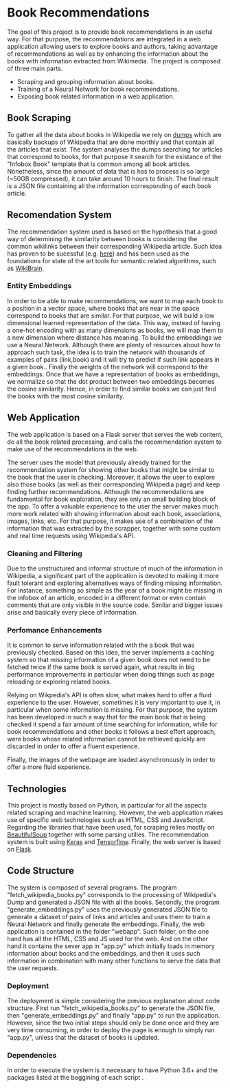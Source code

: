 # Book Recommendations
The goal of this project is to provide book recommendations in an useful way. For that purpose, the recommendations are integrated in a web application allowing users to explore books and authors, taking advantage of recommendations as well as by enhancing the information about the books with information extracted from Wikimedia. The project is composed of three main parts.
 - Scraping and grouping information about books.
 - Training of a Neural Network for book recommendations.
 - Exposing book related information in a web application.
 
## Book Scraping
To gather all the data about books in Wikipedia we rely on [dumps](https://dumps.wikimedia.org/enwiki/20200201/) which are basically backups of Wikipedia that are done monthly and that contain all the articles that exist.
The system analyses the dumps searching for articles that correspond to books, for that purpose it search for the existance of the "Infobox Book" template that is common among all book articles. Nonetheless, since the amount of data that is has to process is so large (~50GB compressed), it can take around 10 hours to finish. The final result is a JSON file containing all the information corresponding of each book article.

## Recomendation System
The recommendation system used is based on the hypothesis that a good way of determining the similarity between books is considering the common wikilinks between their corresponding Wikipedia article. Such idea has proven to be sucessful (e.g. [here](http://www.aaai.org/Papers/Workshops/2008/WS-08-15/WS08-15-005.pdf)) and has been used as the foundations for state of the art tools for semantic related algorithms, such as [WikiBrain](http://shilad.github.io/wikibrain).

### Entity Embeddings
In order to be able to make recommendations, we want to map each book to a position in a vector space, where books that are near in the space correspond to books that are similar. For that purpose, we will build a low dimensional learned representation of the data. This way, instead of having a one-hot encoding with as many dimensions as books, we will map them to a new dimension where distance has meaning.
To build the embeddings we use a Neural Network. Although there are plenty of resources about how to approach such task, the idea is to train the network with thousands of examples of pairs (link,book) and it will try to predict if such link appears in a given book.. Finally the weights of the network will correspond to the embeddings.
Once that we have a representation of books as embeddings, we normalize so that the dot product between two embeddings becomes the cosine similarity. Hence, in order to find similar books we can just find the books with the most cosine similarity.

## Web Application
The web application is based on a Flask server that serves the web content, do all the book related processing, and calls the recommendation system to make use of the recommendations in the web.

The server uses the model that previously already trained for the recommendation system for showing other books that might be similar to the book that the user is checking. Moreover, it allows the user to explore also those books (as well as their corresponding Wikipedia page) and keep finding further recommendations. Although the recommendations are fundamental for book exploration, they are only an small building block of the app. To offer a valuable experience to the user the server makes much more work related with showing information about each book, associations, images, links, etc. For that purpose, it makes use of a combination of the information that was extracted by the scrapper, together with some custom and real time requests using Wikipedia's API. 

### Cleaning and Filtering
Due to the unstructured and informal structure of much of the information in Wikipedia, a significant part of the application is devoted to making it more fault tolerant and exploring alternatives ways of finding missing information. For instance, something so simple as the year of a book might be missing in the infobox of an article, encoded in a different format or even contain comments that are only visible in the source code. Similar and bigger issues arise and basically every piece of information.

### Perfomance Enhancements
It is common to serve information related with the a book that was previously checked. Based on this idea, the server implements a caching system so that missing information of a given book does not need to be fetched twice if the same book is served again, what results in big performance improvements in particular when doing things such as page reloading or exploring related books.

Relying on Wikpedia's API is often slow, what makes hard to offer a fluid experience to the user. However, sometimes it is very important to use it, in particular when some information is missing. For that purpose, the system has been developed in such a way that for the main book that is being checked it spend a fair amount of time searching for information, while for book recommendations and other books it follows a best effort approach, were books whose related information cannot be retrieved quickly are discarded in order to offer a fluent experience.

Finally, the images of the webpage are loaded asynchronously in order to offer a more fluid experience.

## Technologies
This project is mostly based on Python, in particular for all the aspects related scraping and machine learning. However, the web application makes use of specific web technologies such as HTML, CSS and JavaScript. Regarding the libraries that have been used, for scraping relies mostly on [BeautifulSoup](https://www.crummy.com/software/BeautifulSoup/bs4/doc/) together with some parsing utilies. The recommendation system is built using [Keras](https://github.com/keras-team/keras) and [Tensorflow](https://github.com/tensorflow/tensorflow). Finally, the web server is based on [Flask](https://github.com/pallets/flask).

## Code Structure
The system is composed of several programs. The program "fetch_wikipedia_books.py" corresponds to the processing of Wikipedia's Dump and generated a JSON file with all the books. Secondly, the program "generate_embeddings.py" uses the previously generated JSON file to generate a dataset of pairs of links and articles and uses them to train a Neural Network and finally generate the embeddings. Finally, the web application is contained in the folder "webapp". Such folder, on the one hand has all the HTML, CSS and JS used for the web. And on the other hand it contains the sever app in "app.py" which initially loads in memory information about books and the embeddings, and then it uses such information in combination with many other functions to serve the data that the user requests.

### Deployment
The deployment is simple considering the previous explanation about code structure. First run "fetch_wikipedia_books.py" to generate the JSON file, then "generate_embeddings.py" and finally "app.py" to run the application. However, since the two initial steps should only be done once and they are very time consuming, in order to deploy the page is enough to simply run "app.py", unless that the dataset of books is updated.

### Dependencies
In order to execute the system is it necessary to have Python 3.6+ and the packages listed at the beggining of each script .
